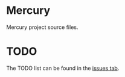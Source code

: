 # Mercury
Mercury project source files. 

# TODO
The TODO list can be found in the [issues tab](https://github.com/luza-onarev/mercury/issues). 
